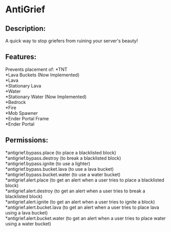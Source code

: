 AntiGrief
==========
 
Description:
------------
A quick way to stop griefers from ruining your server's beauty!

Features:
---------
Prevents placement of:
*TNT<br>
*Lava Buckets (Now Implemented)<br>
*Lava<br>
*Stationary Lava<br>
*Water<br>
*Stationary Water (Now Implemented)<br>
*Bedrock<br>
*Fire<br>
*Mob Spawner<br>
*Ender Portal Frame<br>
*Ender Portal

Permissions:
------------
*antigrief.bypass.place (to place a blacklisted block)<br>
*antigrief.bypass.destroy (to break a blacklisted block)<br>
*antigrief.bypass.ignite (to use a lighter)<br>
*antigrief.bypass.bucket.lava (to use a lava bucket)<br>
*antigrief.bypass.bucket.water (to use a water bucket)<br>
*antigrief.alert.place (to get an alert when a user tries to place a blacklisted block)<br>
*antigrief.alert.destroy (to get an alert when a user tries to break a blacklisted block)<br>
*antigrief.alert.ignite (to get an alert when a user tries to ignite a block)<br>
*antigrief.alert.bucket.lava (to get an alert when a user tries to place lava using a lava bucket)<br>
*antigrief.alert.bucket.water (to get an alert when a user tries to place water using a water bucket)
